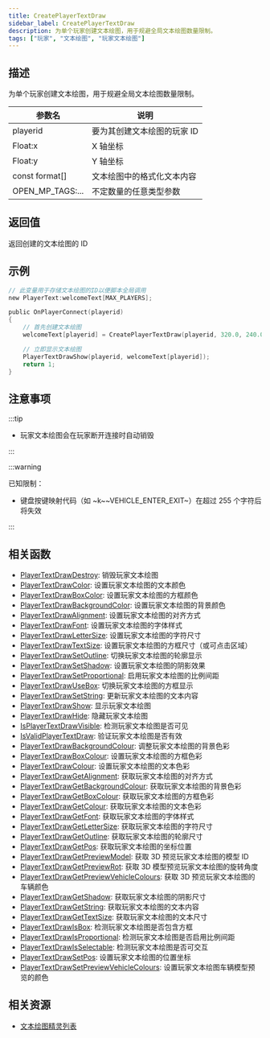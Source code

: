 ```yaml
---
title: CreatePlayerTextDraw
sidebar_label: CreatePlayerTextDraw
description: 为单个玩家创建文本绘图，用于规避全局文本绘图数量限制。
tags: ["玩家", "文本绘图", "玩家文本绘图"]
---
```


## 描述

为单个玩家创建文本绘图，用于规避全局文本绘图数量限制。

| 参数名           | 说明                        |
| ---------------- | --------------------------- |
| playerid         | 要为其创建文本绘图的玩家 ID |
| Float:x          | X 轴坐标                    |
| Float:y          | Y 轴坐标                    |
| const format[]   | 文本绘图中的格式化文本内容  |
| OPEN_MP_TAGS:... | 不定数量的任意类型参数      |

## 返回值

返回创建的文本绘图的 ID

## 示例

```c
// 此变量用于存储文本绘图的ID以便脚本全局调用
new PlayerText:welcomeText[MAX_PLAYERS];

public OnPlayerConnect(playerid)
{
    // 首先创建文本绘图
    welcomeText[playerid] = CreatePlayerTextDraw(playerid, 320.0, 240.0, "欢迎来到我的OPEN.MP服务器");

    // 立即显示文本绘图
    PlayerTextDrawShow(playerid, welcomeText[playerid]);
    return 1;
}
```

## 注意事项

:::tip

- 玩家文本绘图会在玩家断开连接时自动销毁

:::

:::warning

已知限制：

- 键盘按键映射代码（如 ~k~~VEHICLE_ENTER_EXIT~）在超过 255 个字符后将失效

:::

## 相关函数

- [PlayerTextDrawDestroy](PlayerTextDrawDestroy): 销毁玩家文本绘图
- [PlayerTextDrawColor](PlayerTextDrawColor): 设置玩家文本绘图的文本颜色
- [PlayerTextDrawBoxColor](PlayerTextDrawBoxColor): 设置玩家文本绘图的方框颜色
- [PlayerTextDrawBackgroundColor](PlayerTextDrawBackgroundColor): 设置玩家文本绘图的背景颜色
- [PlayerTextDrawAlignment](PlayerTextDrawAlignment): 设置玩家文本绘图的对齐方式
- [PlayerTextDrawFont](PlayerTextDrawFont): 设置玩家文本绘图的字体样式
- [PlayerTextDrawLetterSize](PlayerTextDrawLetterSize): 设置玩家文本绘图的字符尺寸
- [PlayerTextDrawTextSize](PlayerTextDrawTextSize): 设置玩家文本绘图的方框尺寸（或可点击区域）
- [PlayerTextDrawSetOutline](PlayerTextDrawSetOutline): 切换玩家文本绘图的轮廓显示
- [PlayerTextDrawSetShadow](PlayerTextDrawSetShadow): 设置玩家文本绘图的阴影效果
- [PlayerTextDrawSetProportional](PlayerTextDrawSetProportional): 启用玩家文本绘图的比例间距
- [PlayerTextDrawUseBox](PlayerTextDrawUseBox): 切换玩家文本绘图的方框显示
- [PlayerTextDrawSetString](PlayerTextDrawSetString): 更新玩家文本绘图的文本内容
- [PlayerTextDrawShow](PlayerTextDrawShow): 显示玩家文本绘图
- [PlayerTextDrawHide](PlayerTextDrawHide): 隐藏玩家文本绘图
- [IsPlayerTextDrawVisible](IsPlayerTextDrawVisible): 检测玩家文本绘图是否可见
- [IsValidPlayerTextDraw](IsValidPlayerTextDraw): 验证玩家文本绘图是否有效
- [PlayerTextDrawBackgroundColour](PlayerTextDrawBackgroundColour): 调整玩家文本绘图的背景色彩
- [PlayerTextDrawBoxColour](PlayerTextDrawBoxColour): 设置玩家文本绘图的方框色彩
- [PlayerTextDrawColour](PlayerTextDrawColour): 设置玩家文本绘图的文本色彩
- [PlayerTextDrawGetAlignment](PlayerTextDrawGetAlignment): 获取玩家文本绘图的对齐方式
- [PlayerTextDrawGetBackgroundColour](PlayerTextDrawGetBackgroundColour): 获取玩家文本绘图的背景色彩
- [PlayerTextDrawGetBoxColour](PlayerTextDrawGetBoxColour): 获取玩家文本绘图的方框色彩
- [PlayerTextDrawGetColour](PlayerTextDrawGetColour): 获取玩家文本绘图的文本色彩
- [PlayerTextDrawGetFont](PlayerTextDrawGetFont): 获取玩家文本绘图的字体样式
- [PlayerTextDrawGetLetterSize](PlayerTextDrawGetLetterSize): 获取玩家文本绘图的字符尺寸
- [PlayerTextDrawGetOutline](PlayerTextDrawGetOutline): 获取玩家文本绘图的轮廓尺寸
- [PlayerTextDrawGetPos](PlayerTextDrawGetPos): 获取玩家文本绘图的坐标位置
- [PlayerTextDrawGetPreviewModel](PlayerTextDrawGetPreviewModel): 获取 3D 预览玩家文本绘图的模型 ID
- [PlayerTextDrawGetPreviewRot](PlayerTextDrawGetPreviewRot): 获取 3D 模型预览玩家文本绘图的旋转角度
- [PlayerTextDrawGetPreviewVehicleColours](PlayerTextDrawGetPreviewVehicleColours): 获取 3D 预览玩家文本绘图的车辆颜色
- [PlayerTextDrawGetShadow](PlayerTextDrawGetShadow): 获取玩家文本绘图的阴影尺寸
- [PlayerTextDrawGetString](PlayerTextDrawGetString): 获取玩家文本绘图的文本内容
- [PlayerTextDrawGetTextSize](PlayerTextDrawGetTextSize): 获取玩家文本绘图的文本尺寸
- [PlayerTextDrawIsBox](PlayerTextDrawIsBox): 检测玩家文本绘图是否包含方框
- [PlayerTextDrawIsProportional](PlayerTextDrawIsProportional): 检测玩家文本绘图是否启用比例间距
- [PlayerTextDrawIsSelectable](PlayerTextDrawIsSelectable): 检测玩家文本绘图是否可交互
- [PlayerTextDrawSetPos](PlayerTextDrawSetPos): 设置玩家文本绘图的位置坐标
- [PlayerTextDrawSetPreviewVehicleColours](PlayerTextDrawSetPreviewVehicleColours): 设置玩家文本绘图车辆模型预览的颜色

## 相关资源

- [文本绘图精灵列表](../resources/textdrawsprites)
